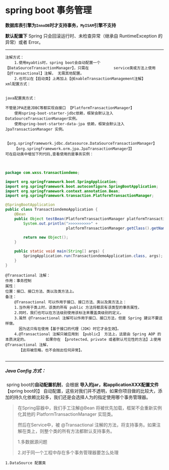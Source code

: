 # spring boot 事务管理

​	 **数据库表引擎为`InnoDB`时才支持事务，`MyISAM`引擎不支持**

**默认配置下** Spring 只会回滚运行时、未检查异常（继承自 RuntimeException 的异常）或者 Error。 

***



```
注解方式：
	1.使用myabtis时，spring boot会自动配置一个【DataSourceTransactionManager】，只需在   		service类或方法上使用【@Transactional】注解， 无需其他配置。
	2.也可以在【启动类】上再加上【@EnableTransactionManagement注解】	
xml配置方式：
	

java配置类方式：

```

```
不管是JPA还是JDBC等都实现自接口 【PlatformTransactionManager】 
	使用spring-boot-starter-jdbc依赖，框架会默认注入 DataSourceTransactionManager实例。
	使用spring-boot-starter-data-jpa 依赖，框架会默认注入 JpaTransactionManager 实例。

	【org.springframework.jdbc.datasource.DataSourceTransactionManager】
	【org.springframework.orm.jpa.JpaTransactionManager】】
可在启动类中增加下列代码,查看使用的是事务实例：
```

​	

```Java
package com.wxss.transactiondemo;

import org.springframework.boot.SpringApplication;
import org.springframework.boot.autoconfigure.SpringBootApplication;
import org.springframework.context.annotation.Bean;
import org.springframework.transaction.PlatformTransactionManager;

@SpringBootApplication
public class TransactiondemoApplication {
    @Bean
    public Object testBean(PlatformTransactionManager platformTransactionManager){
        System.out.println(">>>>>>>>>>" +           
                           platformTransactionManager.getClass().getName());
   
        return new Object();
    }

    public static void main(String[] args) {
        SpringApplication.run(TransactiondemoApplication.class, args);
    }
}
```





```
@Transactional 注解：
作用：事务控制
属性：
位置：接口、接口方法、类以及类方法上。
备注：
	@Transactional 可以作用于接口、接口方法、类以及类方法上：
	1.当作用于类上时，该类的所有 public 方法将都具有该类型的事务属性，
	2.同时，我们也可以在方法级别使用该标注来覆盖类级别的定义。
	3.虽然 @Transactional 注解可以作用于接口、接口方法，但是 Spring 建议不要这样做。
	  因为这只有在使用【基于接口的代理（JDK）时它才会生效】。
	4.@Transactional 注解只被应用到 【public】 方法上，这是由 Spring AOP 的本质决定的。  		如果你在 【protected、private 或者默认可见性的方法】上使用 @Transactional 注解，
	  【这将被忽略，也不会抛出任何异常】。
	  
```



***

##### Java Config 方式：

​	spring boot的**自动配置机制**，会根据 **导入的jar，和applicationXXX配置文件**【spring boot的】	自动配置，这些对我们并不透明，如果你项目做的比较大，添加的持久化依赖比较多，我们还是会选择人为的指定使用哪个事务管理器。

> 在Spring容器中，我们手工注解@Bean 将被优先加载，框架不会重新实例化其他的 PlatformTransactionManager 实现类。
>
> 然后在Service中，被 @Transactional 注解的方法，将支持事务。如果注解在类上，则整个类的所有方法都默认支持事务。
>
> 1.多数据源问题
>
> 2.对于同一个工程中存在多个事务管理器要怎么处理



```
1.DataSource 配置类

	
```

